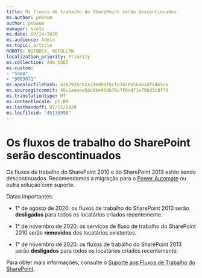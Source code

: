 ```yaml
---
title: Os fluxos de trabalho do SharePoint serão descontinuados
ms.author: pebaum
author: pebaum
manager: scotv
ms.date: 07/14/2020
ms.audience: Admin
ms.topic: article
ROBOTS: NOINDEX, NOFOLLOW
localization_priority: Priority
ms.collection: Adm_O365
ms.custom:
- "5900"
- "9003071"
ms.openlocfilehash: a1b792bcb2a73ed89f8cfe74c0b56461dfa465ce
ms.sourcegitcommit: 45c2aaeee58c0be466b76c7f0cd71e796d3c8f76
ms.translationtype: HT
ms.contentlocale: pt-BR
ms.lasthandoff: 07/15/2020
ms.locfileid: "45138998"
---
```

# <a name="sharepoint-workflows-retiring"></a>Os fluxos de trabalho do SharePoint serão descontinuados

Os fluxos de trabalho do SharePoint 2010 e do SharePoint 2013 estão sendo descontinuados. Recomendamos a migração para o [Power Automate](https://docs.microsoft.com/power-automate/getting-started) ou outra solução com suporte. 

Datas importantes:

- 1° de agosto de 2020: os fluxos de trabalho do SharePoint 2010 serão **desligados** para todos os locatários criados recentemente.

- 1° de novembro de 2020: os serviços de fluxo de trabalho do SharePoint 2010 serão **removidos** dos locatários existentes.

- 1° de novembro de 2020: os fluxos de trabalho do SharePoint 2013 serão **desligados** para todos os locatários criados recentemente.

Para obter mais informações, consulte o [Suporte aos Fluxos de Trabalho do SharePoint](https://aka.ms/sp-workflows-support).